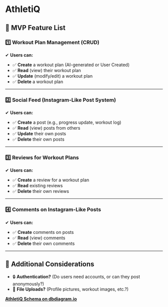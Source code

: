 # AthletiQ

## 📌 MVP Feature List

### 1️⃣ Workout Plan Management (CRUD)
✔ **Users can:**
- ✅ **Create** a workout plan (AI-generated or User Created)
- ✅ **Read** (view) their workout plan
- ✅ **Update** (modify/edit) a workout plan
- ✅ **Delete** a workout plan

---

### 2️⃣ Social Feed (Instagram-Like Post System)
✔ **Users can:**
- ✅ **Create** a post (e.g., progress update, workout log)
- ✅ **Read** (view) posts from others
- ✅ **Update** their own posts
- ✅ **Delete** their own posts

---

### 3️⃣ Reviews for Workout Plans
✔ **Users can:**
- ✅ **Create** a review for a workout plan
- ✅ **Read** existing reviews
- ✅ **Delete** their own reviews

---

### 4️⃣ Comments on Instagram-Like Posts
✔ **Users can:**
- ✅ **Create** comments on posts
- ✅ **Read** (view) comments
- ✅ **Delete** their own comments

---

## 🚀 Additional Considerations
- 🔒 **Authentication?** (Do users need accounts, or can they post anonymously?)
- 📸 **File Uploads?** (Profile pictures, workout images, etc.?)







[**AthletiQ Schema on dbdiagram.io**](https://dbdiagram.io/d/Copy-of-Spotify-clone-67a2838c263d6cf9a00985be)
